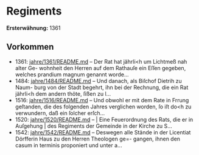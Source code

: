 # Regiments

**Ersterwähnung:** 1361

## Vorkommen
- 1361: [jahre/1361/README.md](../jahre/1361/README.md) – Der Rat hat jährli<h um Lichtmeß nah alter Ge-
wohnheit den Herren auf dem Rathauſe ein Eſſen gegeben,
welches prandium magnum genannt worde...
- 1484: [jahre/1484/README.md](../jahre/1484/README.md) – Und danach, als Biſchof Dietrih zu Naum-
burg von der Stadt begehrt, ihn bei der Rechnung, die
ein Rat jährli<h dem andern thöte, ſißen zu l...
- 1516: [jahre/1516/README.md](../jahre/1516/README.md) – Und obwohl er mit dem Rate in Frrung
geſtanden, die des folgenden Jahres verglichen worden,
ſo iſt do<h zu verwundern, daß ein ſolcher erſch...
- 1520: [jahre/1520/README.md](../jahre/1520/README.md) – |
Eine Feuerordnung des Rats, die er in Auſgehung |
des Regiments der Gemeinde in der Kirche zu S...
- 1542: [jahre/1542/README.md](../jahre/1542/README.md) – Deswegen alle Stände in der
Licentiat Dörfferin Haus zu den Herren Theologen ge=-
gangen, ihnen den casum in terminis proponiert und
unter a...
